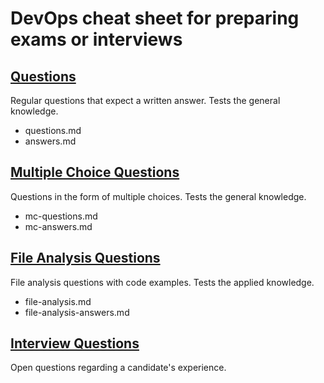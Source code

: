 # DevOps cheat sheet for preparing exams or interviews

## [Questions](https://github.com/kriegalex/devops-blank-exam/blob/main/questions.md)
Regular questions that expect a written answer. Tests the general knowledge.
- questions.md
- answers.md
## [Multiple Choice Questions](https://github.com/kriegalex/devops-blank-exam/blob/main/mc-questions.md)
Questions in the form of multiple choices. Tests the general knowledge.
- mc-questions.md
- mc-answers.md
## [File Analysis Questions](https://github.com/kriegalex/devops-blank-exam/blob/main/file-analysis.md)
File analysis questions with code examples. Tests the applied knowledge.
- file-analysis.md
- file-analysis-answers.md
## [Interview Questions](https://github.com/kriegalex/devops-blank-exam/blob/main/interview.md)
Open questions regarding a candidate's experience.

